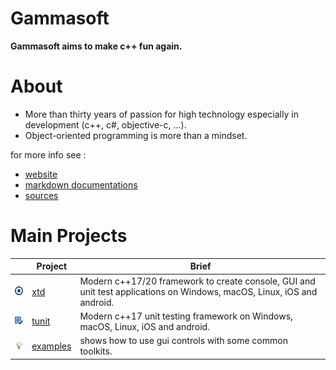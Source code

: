 # Gammasoft

**Gammasoft aims to make c++ fun again.**

<!--- ![background_img](docs/pictures/gammasoft.png) --->

# About

* More than thirty years of passion for high technology especially in development (c++, c#, objective-c, ...).
* Object-oriented programming is more than a mindset.

for more info see :

* [website](https://gammasoft71.wixsite.com/gammasoft)
* [markdown documentations](docs/home.md)
* [sources](https://github.com/gammasoft71)

# Main Projects

|                                                                              | Project                                               | Brief                                                                                                                  |
|------------------------------------------------------------------------------|-------------------------------------------------------|------------------------------------------------------------------------------------------------------------------------|
| [![](docs/pictures/xtd.png)](https://github.com/gammasoft71/xtd)             | [xtd](https://github.com/gammasoft71/xtd)             | Modern c++17/20 framework to create console, GUI and unit test applications on Windows, macOS, Linux, iOS and android. |
| [![](docs/pictures/tunit.png)](https://github.com/gammasoft71/tunit)         | [tunit](https://github.com/gammasoft71/tunit)         | Modern c++17 unit testing framework on Windows, macOS, Linux, iOS and android.                                          |
| [![](docs/pictures/examples.png)](https://github.com/gammasoft71/examples)   | [examples](https://github.com/gammasoft71/examples)   | shows how to use gui controls with some common toolkits.                                                               |
